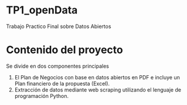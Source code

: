 # TP1_openData
Trabajo Practico Final sobre Datos Abiertos

# Contenido del proyecto 

Se divide en dos componentes principales 

1. El Plan de Negocios con base en datos abiertos en PDF e incluye un Plan financiero de la propuesta (Excel). 
2. Extracción de datos mediante web scraping utilizando el lenguaje de programación Python. 

